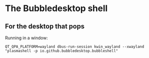 # The Bubbledesktop shell
## For the desktop that pops

Running in a window:
```
QT_QPA_PLATFORM=wayland dbus-run-session kwin_wayland --xwayland "plasmashell -p io.github.bubbledesktop.bubbleshell"
```
